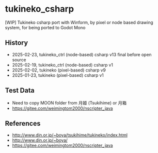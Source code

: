 # tukineko_csharp
[WIP] Tukineko csharp port with Winform, by pixel or node based drawing system, for being ported to Godot Mono

## History  
* 2025-02-23, tukineko_ctrl (node-based) csharp v13 final before open source  
* 2025-02-19, tukineko_ctrl (node-based) csharp v1  
* 2025-02-02, tukineko (pixel-based) csharp v9  
* 2025-01-23, tukineko (pixel-based) csharp v1  

## Test Data  
* Need to copy MOON folder from 月姬 (Tsukihime) or 月箱  
* https://gitee.com/weimingtom2000/nscripter_java  

## References    
* http://www.din.or.jp/~boya/tsukihime/tukineko/index.html  
* http://www.din.or.jp/~boya/  
* https://gitee.com/weimingtom2000/nscripter_java    
